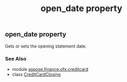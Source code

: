 ﻿---
title: open_date property
second_title: Aspose.Finance for Python via .NET API References
description: 
type: docs
weight: 230
url: /python-net/aspose.finance.ofx.creditcard/creditcardclosing/open_date/
is_root: false
---

## open_date property


Gets or sets the opening statement date.

### See Also
* module [aspose.finance.ofx.creditcard](../../)
* class [CreditCardClosing](/finance/python-net/aspose.finance.ofx.creditcard/creditcardclosing)

